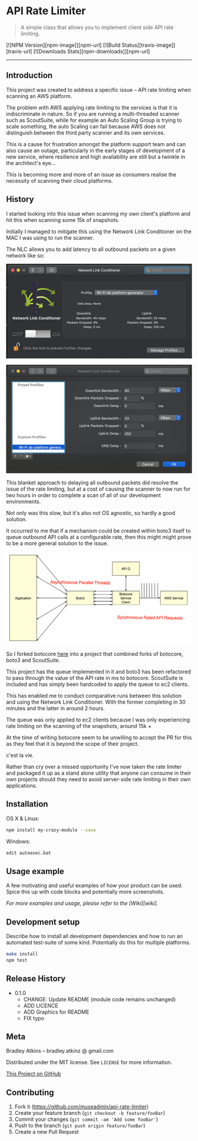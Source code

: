 # API Rate Limiter
> A simple class that allows you to implement client side API rate 
limiting.

[![NPM Version][npm-image]][npm-url]
[![Build Status][travis-image]][travis-url]
[![Downloads Stats][npm-downloads]][npm-url]

---

## Introduction

This project was created to address a specific issue – API rate limiting
 when scanning an AWS platform.

The problem with AWS applying rate limiting to the services is that it 
is indiscriminate in nature. So if you are running a multi-threaded 
scanner such as ScoutSuite, while for example an Auto Scaling Group is 
trying to scale something, the auto Scaling can fail because AWS does 
not distinguish between the third party scanner and its own services.

This is a cause for frustration amongst the platform support team and 
can also cause an outage, particularly in the early stages of 
development of a new service, where resilience and high availability are
still but a twinkle in the architect's eye...

This is becoming more and more of an issue as consumers realise the 
necessity of scanning their cloud platforms.

## History

I started looking into this issue when scanning my own client's platform
 and hit this when scanning some 15k of snapshots.
 
Initially I managed to mitigate this using the Network Link Conditioner 
on the MAC I was using to run the scanner. 

The NLC allows you to add latency to all outbound packets on a given 
network like so:

![](resources/nlc.png)

![](resources/nlc-profile.png)

This blanket approach to delaying all outbound packets did resolve the 
issue of the rate limiting, but at a cost of causing the scanner to now
run for two hours in order to complete a scan of all of our development 
environments.

Not only was this slow, but it's also not OS agnostic, so hardly a good 
solution.

It occurred to me that if a mechanism could be created within boto3 
itself to queue outbound API calls at a configurable rate, then this 
might might prove to be a more general solution to the issue.

![](resources/api_rate_overview.png)

So I forked botocore [here](https://github.com/museadmin/botorate) into 
a project that combined forks of botocore, boto3 and ScoutSuite.

This project has the queue implemented in it and boto3 has been 
refactored to pass through the value of the API rate in ms to botocore. 
ScoutSuite is included and has simply been hardcoded to apply the queue 
to ec2 clients.

This has enabled me to conduct comparative runs between this solution 
and using the Network Link Conditioner. With the former completing in 30
 minutes and the latter in around 2 hours.
 
The queue was only applied to ec2 clients because I was only 
experiencing rate limiting on the scanning of the snapshots, around 15k 
+

At the time of writing botocore seem to be unwilling to accept the PR 
for this as they feel that it is beyond the scope of their project. 

c'est la vie.

Rather than cry over a missed opportunity I've now taken the rate 
limiter and packaged it up as a stand alone utility that anyone can 
consume in their own projects should they need to avoid server-side rate 
limiting in their own applications.   

## Installation

OS X & Linux:

```sh
npm install my-crazy-module --save
```

Windows:

```sh
edit autoexec.bat
```

## Usage example

A few motivating and useful examples of how your product can be used. Spice this up with code blocks and potentially more screenshots.

_For more examples and usage, please refer to the [Wiki][wiki]._

## Development setup

Describe how to install all development dependencies and how to run an automated test-suite of some kind. Potentially do this for multiple platforms.

```sh
make install
npm test
```

## Release History

* 0.1.0
    * CHANGE: Update README (module code remains unchanged)
    * ADD LICENCE
    * ADD Graphics for README
    * FIX typo

## Meta

Bradley Atkins – bradley.atkinz @ gmail.com

Distributed under the MIT license. See ``LICENSE`` for more information.

[This Project on GitHub](https://github.com/museadmin/api-rate-limiter)

## Contributing

1. Fork it (<https://github.com/museadmin/api-rate-limiter>)
2. Create your feature branch (`git checkout -b feature/fooBar`)
3. Commit your changes (`git commit -am 'Add some fooBar'`)
4. Push to the branch (`git push origin feature/fooBar`)
5. Create a new Pull Request
